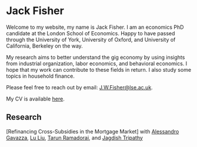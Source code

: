 # Jack Fisher

Welcome to my website, my name is Jack Fisher. I am an economics PhD candidate at the London School of Economics. Happy to have passed through the University of York, University of Oxford, and University of California, Berkeley on the way.

My research aims to better understand the gig economy by using insights from industrial organization, labor economics, and behavioral economics. I hope that my work can contribute to these fields in return. I also study some topics in household finance.

Please feel free to reach out by email: [J.W.Fisher@lse.ac.uk](mailto:J.W.Fisher@lse.ac.uk).

My CV is available [here](https://jackwelcomefisher.github.io/CV.pdf).

## Research

[Refinancing Cross-Subsidies in the Mortgage Market] with [Alessandro Gavazza](https://www.google.com/url?q=https%3A%2F%2Fsites.google.com%2Fsite%2Falessandrogavazza%2F&sa=D&sntz=1&usg=AOvVaw0qTnv01t2dWV-DdBRncyHd), [Lu Liu](https://www.google.com/url?q=https%3A%2F%2Fwww.imperial.ac.uk%2Fpeople%2Fl.liu16&sa=D&sntz=1&usg=AOvVaw1kAbfrN9QlKIWxGT3ge_-S), [Tarun Ramadorai](https://www.google.com/url?q=https%3A%2F%2Fwww.tarunramadorai.com%2F&sa=D&sntz=1&usg=AOvVaw1UrCq7aWJP8geGKAF00YiD), and [Jagdish Tripathy](https://www.google.com/url?q=https%3A%2F%2Fsites.google.com%2Fsite%2Fjagdishtripathy&sa=D&sntz=1&usg=AOvVaw11ff4cweCIVbFcyIkrYhOF)
